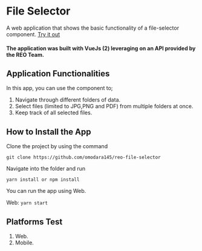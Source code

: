# File Selector

A web application that shows the basic functionality of a file-selector component.
[Try it out](https://r-file-selector.netlify.app/)

#### The application was built with VueJs (2) leveraging on an API provided by the REO Team.

## Application Functionalities

In this app, you can use the component to;
1. Navigate through different folders of data.
2. Select files (limited to JPG,PNG and PDF) from multiple folders at once.
3. Keep track of all selected files.

## How to Install the App

Clone the project by using the command

`git clone https://github.com/omodara145/reo-file-selector`

Navigate into the folder and run

`yarn install or npm install`

You can run the app using Web.

Web: `yarn start`

## Platforms Test
1. Web.
2. Mobile.
